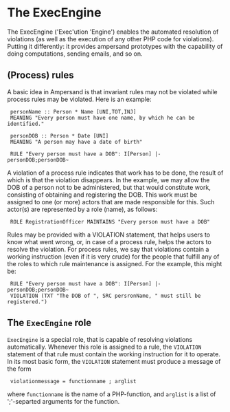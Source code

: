 # The ExecEngine
The ExecEngine ('Exec'ution 'Engine') enables the automated resolution of violations (as well as the execution of any other PHP code for violations). Putting it differently: it provides ampersand prototypes with the capability of doing computations, sending emails, and so on.


## (Process) rules
A basic idea in Ampersand is that invariant rules may not be violated while process rules may be violated. Here is an example:

     personName :: Person * Name [UNI,TOT,INJ]
     MEANING "Every person must have one name, by which he can be identified."
     
     personDOB :: Person * Date [UNI]
     MEANING "A person may have a date of birth"
     
     RULE "Every person must have a DOB": I[Person] |- personDOB;personDOB~

A violation of a process rule indicates that work has to be done, the result of which is that the violation disappears. In the example, we may allow the DOB of a person not to be administered, but that would constitute work, consisting of obtaining and registering the DOB. This work must be assigned to one (or more) actors that are made responsible for this. Such actor(s) are represented by a role (name), as follows:

     ROLE RegistrationOfficer MAINTAINS "Every person must have a DOB"

Rules may be provided with a VIOLATION statement, that helps users to know what went wrong, or, in case of a process rule, helps the actors to resolve the violation. For process rules, we say that violations contain a working instruction (even if it is very crude) for the people that fulfill any of the roles to which rule maintenance is assigned. For the example, this might be:

     RULE "Every person must have a DOB": I[Person] |- personDOB;personDOB~
     VIOLATION (TXT "The DOB of ", SRC persronName, " must still be registered.")

## The `ExecEngine` role
`ExecEngine` is a special role, that is capable of resolving violations automatically. Whenever this role is assigned to a rule, the `VIOLATION` statement of that rule must contain the working instruction for it to operate. In its most basic form, the `VIOLATION` statement must produce a message of the form

     violationmessage = functionname ; arglist

where `functionname` is the name of a PHP-function, and `arglist` is a list of ';'-separted arguments for the function. 



 
